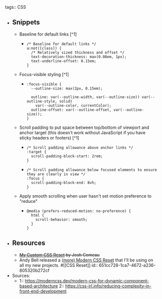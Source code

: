 tags:: CSS

- ## Snippets
	- Baseline for default links [^1]
		- ```
		  /* Baseline for default links */
		  a:not([class]) {
		    /* Relatively sized thickness and offset */
		    text-decoration-thickness: max(0.08em, 1px);
		    text-underline-offset: 0.15em;
		  }	
		  ```
	- Focus-visible styling [^1]
		- ```
		  :focus-visible {
		    --outline-size: max(2px, 0.15em);
		  
		    outline: var(--outline-width, var(--outline-size)) var(--outline-style, solid)
		      var(--outline-color, currentColor);
		    outline-offset: var(--outline-offset, var(--outline-size));
		  }
		  ```
	- Scroll padding to put space between top/bottom of viewport and anchor target (this doesn't work without JavaScript if you have sticky headers or footers) [^1]
		- ```
		  /* Scroll padding allowance above anchor links */
		  :target {
		    scroll-padding-block-start: 2rem;
		  }
		  ```
		- ```
		  /* Scroll padding allowance below focused elements to ensure they are clearly in view */
		  :focus {
		    scroll-padding-block-end: 8vh;
		  }
		  ```
	- Apply smooth scrolling when user hasn't set motion preference to "reduce"
		- ```
		  @media (prefers-reduced-motion: no-preference) {
		    html {
		      scroll-behavior: smooth;
		    }
		  }
		  ```
- ## Resources
	- ~~[My Custom CSS Reset](https://www.joshwcomeau.com/css/custom-css-reset/) by Josh Comeau~~
	- Andy Bell released a [(more) Modern CSS Reset](https://docs.google.com/document/d/1r07qSL2lhu36qILXzNIGr9D_m0GPqjsQub4lXl4CJG4/edit?usp=sharing) that I'll be using on all my new projects. #[[CSS Reset]]
	  id:: 651cc728-1ca7-4672-a236-805320b272cf
- Sources:
	- 1:: https://moderncss.dev/modern-css-for-dynamic-component-based-architecture
	  2:: https://css-irl.info/reducing-complexity-in-front-end-development